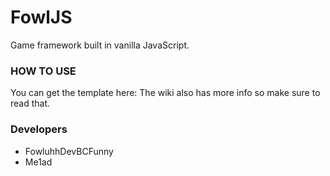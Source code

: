 # FowlJS

Game framework built in vanilla JavaScript.

### HOW TO USE

You can get the template here: 
The wiki also has more info so make sure to read that.

### Developers

- FowluhhDevBCFunny
- Me1ad
